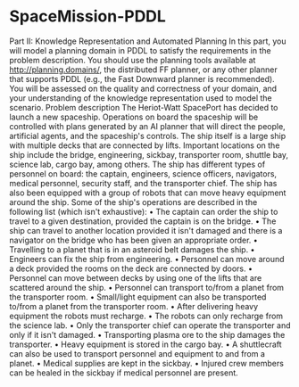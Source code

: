# SpaceMission-PDDL
Part II: Knowledge Representation and Automated Planning In this part, you will model a planning domain in PDDL to satisfy the requirements in the problem description. You should use the planning tools available at http://planning.domains/, the distributed FF planner, or any other planner that supports PDDL (e.g., the Fast Downward planner is recommended). You will be assessed on the quality and correctness of your domain, and your understanding of the knowledge representation used to model the scenario. Problem description The Heriot-Watt SpacePort has decided to launch a new spaceship. Operations on board the spaceship will be controlled with plans generated by an AI planner that will direct the people, artificial agents, and the spaceship's controls. The ship itself is a large ship with multiple decks that are connected by lifts. Important locations on the ship include the bridge, engineering, sickbay, transporter room, shuttle bay, science lab, cargo bay, among others. The ship has different types of personnel on board: the captain, engineers, science officers, navigators, medical personnel, security staff, and the transporter chief. The ship has also been equipped with a group of robots that can move heavy equipment around the ship. Some of the ship's operations are described in the following list (which isn't exhaustive): • The captain can order the ship to travel to a given destination, provided the captain is on the bridge. • The ship can travel to another location provided it isn't damaged and there is a navigator on the bridge who has been given an appropriate order. • Travelling to a planet that is in an asteroid belt damages the ship. • Engineers can fix the ship from engineering. • Personnel can move around a deck provided the rooms on the deck are connected by doors. • Personnel can move between decks by using one of the lifts that are scattered around the ship. • Personnel can transport to/from a planet from the transporter room. • Small/light equipment can also be transported to/from a planet from the transporter room. • After delivering heavy equipment the robots must recharge. • The robots can only recharge from the science lab. • Only the transporter chief can operate the transporter and only if it isn't damaged. • Transporting plasma ore to the ship damages the transporter. • Heavy equipment is stored in the cargo bay. • A shuttlecraft can also be used to transport personnel and equipment to and from a planet. • Medical supplies are kept in the sickbay. • Injured crew members can be healed in the sickbay if medical personnel are present.
